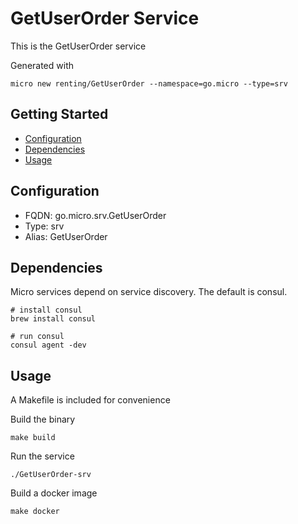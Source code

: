 # GetUserOrder Service

This is the GetUserOrder service

Generated with

```
micro new renting/GetUserOrder --namespace=go.micro --type=srv
```

## Getting Started

- [Configuration](#configuration)
- [Dependencies](#dependencies)
- [Usage](#usage)

## Configuration

- FQDN: go.micro.srv.GetUserOrder
- Type: srv
- Alias: GetUserOrder

## Dependencies

Micro services depend on service discovery. The default is consul.

```
# install consul
brew install consul

# run consul
consul agent -dev
```

## Usage

A Makefile is included for convenience

Build the binary

```
make build
```

Run the service
```
./GetUserOrder-srv
```

Build a docker image
```
make docker
```